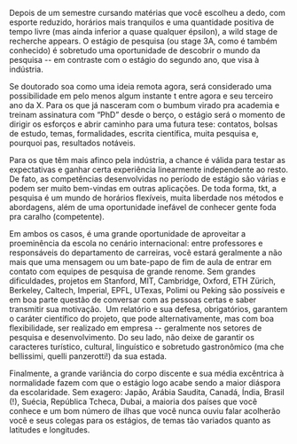 Depois de um semestre cursando matérias que você escolheu a dedo, com esporte reduzido, horários mais tranquilos e uma quantidade positiva de tempo livre (mas ainda inferior a quase qualquer épsilon), a wild stage de recherche appears. O estágio de pesquisa (ou stage 3A, como é também conhecido) é sobretudo uma oportunidade de descobrir o mundo da pesquisa -- em contraste com o estágio do segundo ano, que visa à indústria.

Se doutorado soa como uma ideia remota agora, será considerado uma possibilidade em pelo menos algum instante t entre agora e seu terceiro ano da X. Para os que já nasceram com o bumbum virado pra academia e treinam assinatura com “PhD” desde o berço, o estágio será o momento de dirigir os esforços e abrir caminho para uma futura tese: contatos, bolsas de estudo, temas, formalidades, escrita científica, muita pesquisa e, pourquoi pas, resultados notáveis.

Para os que têm mais afinco pela indústria, a chance é válida para testar as expectativas e ganhar certa experiência linearmente independente ao resto. De fato, as competências desenvolvidas no período de estágio são várias e podem ser muito bem-vindas em outras aplicações. De toda forma, tkt, a pesquisa é um mundo de horários flexíveis, muita liberdade nos métodos e abordagens, além de uma oportunidade inefável de conhecer gente foda pra caralho (competente).
	
Em ambos os casos, é uma grande oportunidade de aproveitar a proeminência da escola no cenário internacional: entre professores e responsáveis do departamento de carreiras, você estará geralmente a não mais que uma mensagem ou um bate-papo de fim de aula de entrar em contato com equipes de pesquisa de grande renome. Sem grandes dificuldades, projetos em Stanford, MIT, Cambridge, Oxford, ETH Zürich, Berkeley, Caltech, Imperial, EPFL, UTexas, Polimi ou Peking são possíveis e em boa parte questão de conversar com as pessoas certas e saber transmitir sua motivação.
​
Um relatório e sua defesa, obrigatórios, garantem o caráter científico do projeto, que pode alternativamente, mas com boa flexibilidade, ser realizado em empresa -- geralmente nos setores de pesquisa e desenvolvimento. Do seu lado, não deixe de garantir os caracteres turístico, cultural, linguístico e sobretudo gastronômico (ma che bellissimi, quelli panzerotti!) da sua estada.

​Finalmente, a grande variância do corpo discente e sua média excêntrica à normalidade fazem com que o estágio logo acabe sendo a maior diáspora da escolaridade. Sem exagero: Japão, Arábia Saudita, Canadá, Índia, Brasil (!), Suécia, República Tcheca, Dubai, a maioria dos países que você conhece e um bom número de ilhas que você nunca ouviu falar acolherão você e seus colegas para os estágios, de temas tão variados quanto as latitudes e longitudes.